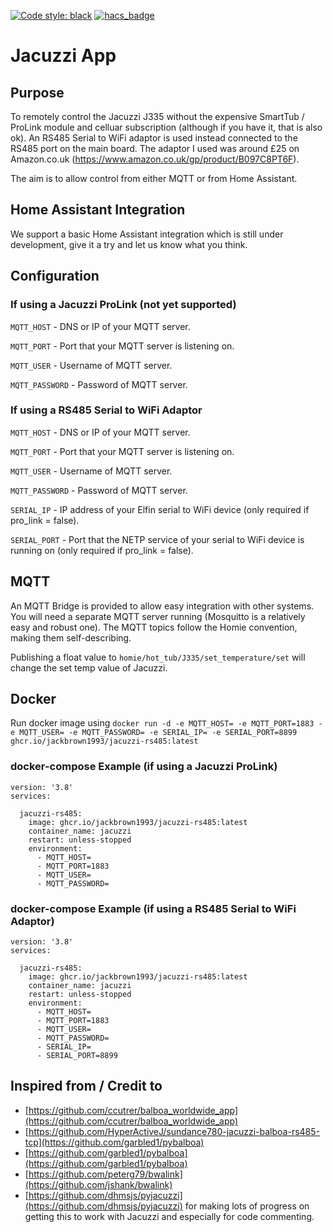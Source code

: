 [![Code style: black](https://img.shields.io/badge/code%20style-black-000000.svg)](https://github.com/psf/black)
[![hacs_badge](https://img.shields.io/badge/HACS-Default-41BDF5.svg)](https://github.com/hacs/integration)

# Jacuzzi App

## Purpose

To remotely control the Jacuzzi J335 without the expensive SmartTub / ProLink module and celluar subscription (although if you have it, that is also ok). An RS485 Serial to WiFi adaptor is used instead connected to the RS485 port on the main board. The adaptor I used was around £25 on Amazon.co.uk (https://www.amazon.co.uk/gp/product/B097C8PT6F).

The aim is to allow control from either MQTT or from Home Assistant.

## Home Assistant Integration

We support a basic Home Assistant integration which is still under development, give it a try and let us know what you think.

## Configuration

### If using a Jacuzzi ProLink (not yet supported)

`MQTT_HOST` - DNS or IP of your MQTT server.

`MQTT_PORT` - Port that your MQTT server is listening on.

`MQTT_USER` - Username of MQTT server.

`MQTT_PASSWORD` - Password of MQTT server.

### If using a RS485 Serial to WiFi Adaptor

`MQTT_HOST` - DNS or IP of your MQTT server.

`MQTT_PORT` - Port that your MQTT server is listening on.

`MQTT_USER` - Username of MQTT server.

`MQTT_PASSWORD` - Password of MQTT server.

`SERIAL_IP` - IP address of your Elfin serial to WiFi device (only required if pro_link = false).

`SERIAL_PORT` - Port that the NETP service of your serial to WiFi device is running on (only required if pro_link = false).

## MQTT

An MQTT Bridge is provided to allow easy integration with other systems. You will need a separate MQTT server running (Mosquitto is a relatively easy and robust one). The MQTT topics follow the Homie convention, making them self-describing.

Publishing a float value to ```homie/hot_tub/J335/set_temperature/set``` will change the set temp value of Jacuzzi.

## Docker

Run docker image using ```docker run -d -e MQTT_HOST= -e MQTT_PORT=1883 -e MQTT_USER= -e MQTT_PASSWORD= -e SERIAL_IP= -e SERIAL_PORT=8899 ghcr.io/jackbrown1993/jacuzzi-rs485:latest```

### docker-compose Example (if using a Jacuzzi ProLink)

```
version: '3.8'
services:

  jacuzzi-rs485:
    image: ghcr.io/jackbrown1993/jacuzzi-rs485:latest
    container_name: jacuzzi
    restart: unless-stopped
    environment:
      - MQTT_HOST=
      - MQTT_PORT=1883
      - MQTT_USER=
      - MQTT_PASSWORD=
```
### docker-compose Example (if using a RS485 Serial to WiFi Adaptor)

```
version: '3.8'
services:

  jacuzzi-rs485:
    image: ghcr.io/jackbrown1993/jacuzzi-rs485:latest
    container_name: jacuzzi
    restart: unless-stopped
    environment:
      - MQTT_HOST=
      - MQTT_PORT=1883
      - MQTT_USER=
      - MQTT_PASSWORD=
      - SERIAL_IP=
      - SERIAL_PORT=8899
```

## Inspired from / Credit to
- [https://github.com/ccutrer/balboa_worldwide_app](https://github.com/ccutrer/balboa_worldwide_app)
- [https://github.com/HyperActiveJ/sundance780-jacuzzi-balboa-rs485-tcp](https://github.com/garbled1/pybalboa)
- [https://github.com/garbled1/pybalboa](https://github.com/garbled1/pybalboa)
- [https://github.com/peterg79/bwalink](https://github.com/jshank/bwalink)
- [https://github.com/dhmsjs/pyjacuzzi](https://github.com/dhmsjs/pyjacuzzi) for making lots of progress on getting this to work with Jacuzzi and especially for code commenting.
